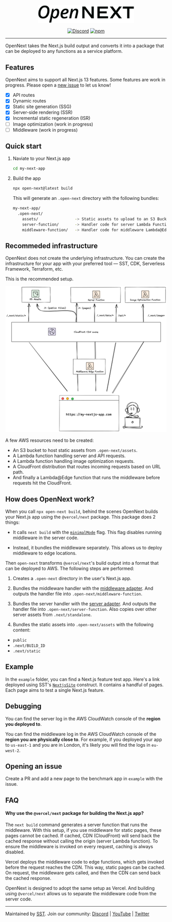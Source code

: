 <p align="center">
  <a href="https://open-next.js.org">
    <picture>
      <source media="(prefers-color-scheme: dark)" srcset="docs/public/logo-dark.svg">
      <img alt="OpenNext" src="docs/public/logo-light.svg" width="300" />
    </picture>
  </a>
</p>
<p align="center">
  <a href="https://sst.dev/discord"><img alt="Discord" src="https://img.shields.io/discord/983865673656705025?style=flat-square" /></a>
  <a href="https://www.npmjs.com/package/open-next"><img alt="npm" src="https://img.shields.io/npm/v/open-next.svg?style=flat-square" /></a>
</p>

---

OpenNext takes the Next.js build output and converts it into a package that can be deployed to any functions as a service platform.

## Features

OpenNext aims to support all Next.js 13 features. Some features are work in progress. Please open a [new issue](/issues/new) to let us know!

- [x] API routes
- [x] Dynamic routes
- [x] Static site generation (SSG)
- [x] Server-side rendering (SSR)
- [x] Incremental static regeneration (ISR)
- [ ] Image optimization (work in progress)
- [ ] Middleware (work in progress)

## Quick start

1. Naviate to your Next.js app

   ```bash
   cd my-next-app
   ```

2. Build the app

   ```bash
   npx open-next@latest build
   ```

   This will generate an `.open-next` directory with the following bundles:

   ```bash
   my-next-app/
     .open-next/
       assets/                -> Static assets to upload to an S3 Bucket
       server-function/       -> Handler code for server Lambda Function
       middleware-function/   -> Handler code for middleware Lambda@Edge Function
   ```

## Recommeded infrastructure

OpenNext does not create the underlying infrastructure. You can create the infrastructure for your app with your preferred tool — SST, CDK, Serverless Framework, Terraform, etc.

This is the recommended setup.

<p align="center">
  <img alt="Architecture" src="docs/public/architecture.png" width="800" />
</p>

A few AWS resources need to be created:

- An S3 bucket to host static assets from `.open-next/assets`.
- A Lambda function handling server and API requests.
- A Lambda function handling image optimization requests.
- A CloudFront distribution that routes incoming requests based on URL path.
- And finally a Lambda@Edge function that runs the middleware before requests hit the CloudFront.

## How does OpenNext work?

When you call `npx open-next build`, behind the scenes OpenNext builds your Next.js app using the `@vercel/next` package. This package does 2 things:

- It calls `next build` with the [`minimalMode`](https://github.com/vercel/next.js/discussions/29801) flag. This flag disables running middleware in the server code.

- Instead, it bundles the middleware separately. This allows us to deploy middleware to edge locations.

Then `open-next` transforms `@vercel/next`'s build output into a format that can be deployed to AWS. The following steps are performed:

1. Creates a `.open-next` directory in the user's Next.js app.

1. Bundles the middleware handler with the [middleware adapter](/cli/assets/middleware-adapter.js). And outputs the handler file into `.open-next/middleware-function`.

1. Bundles the server handler with the [server adapter](/cli/assets/server-adapter.cjs). And outputs the handler file into `.open-next/server-function`. Also copies over other server assets from `.next/standalone`.

1. Bundles the static assets into `.open-next/assets` with the following content:

- `public`
- `.next/BUILD_ID`
- `.next/static`

## Example

In the `example` folder, you can find a Next.js feature test app. Here's a link deployed using SST's [`NextjsSite`](https://docs.sst.dev/constructs/NextjsSite) construct. It contains a handful of pages. Each page aims to test a single Next.js feature.

## Debugging

You can find the server log in the AWS CloudWatch console of the **region you deployed to**.

You can find the middleware log in the AWS CloudWatch console of the **region you are physically close to**. For example, if you deployed your app to `us-east-1` and you are in London, it's likely you will find the logs in `eu-west-2`.

## Opening an issue

Create a PR and add a new page to the benchmark app in `example` with the issue.

## FAQ

#### Why use the `@vercel/next` package for building the Next.js app?

The `next build` command generates a server function that runs the middleware. With this setup, if you use middleware for static pages, these pages cannot be cached. If cached, CDN (CloudFront) will send back the cached response without calling the origin (server Lambda function). To ensure the middleware is invoked on every request, caching is always disabled.

Vercel deploys the middleware code to edge functions, which gets invoked before the request reaches the CDN. This way, static pages can be cached. On request, the middleware gets called, and then the CDN can send back the cached response.

OpenNext is designed to adopt the same setup as Vercel. And building using `@vercel/next` allows us to separate the middleware code from the server code.

---

Maintained by [SST](https://sst.dev). Join our community: [Discord](https://sst.dev/discord) | [YouTube](https://www.youtube.com/c/sst-dev) | [Twitter](https://twitter.com/SST_dev)
